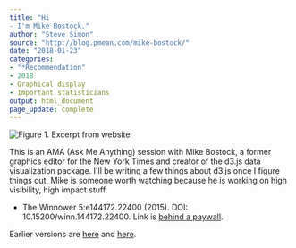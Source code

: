 ```yaml
---
title: "Hi
- I'm Mike Bostock."
author: "Steve Simon"
source: "http://blog.pmean.com/mike-bostock/"
date: "2018-01-23"
categories:
- "*Recommendation"
- 2018
- Graphical display
- Important statisticians
output: html_document
page_update: complete
---
```


![Figure 1. Excerpt from website](http://www.pmean.com/new-images/18/mike-bostock01.png)

<!---More--->

This is an AMA (Ask Me Anything) session with Mike Bostock, a former graphics editor for the New York Times and creator of the d3.js data visualization package. I'll be writing a few things about d3.js once I figure things out. Mike is someone worth watching because he is working on high visibility, high impact stuff.

- The Winnower 5:e144172.22400 (2015). DOI: 10.15200/winn.144172.22400. Link is [behind a paywall][bos1].

[bos1]: https://www.reddit.com/r/dataisbeautiful/comments/3k3if4/hi_im_mike_bostock_creator_of_d3js_and_a_former/

Earlier versions are [here][sim1] and [here][sim2].
 
[sim1]: http://blog.pmean.com/mike-bostock/
[sim2]: http://new.pmean.com/mike-bostock/
